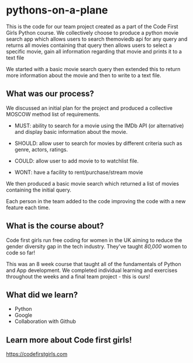 # pythons-on-a-plane

This is the code for our team project created as a part of the Code First Girls Python course.
We  collectively choose to produce a python movie search app which allows users to search themoviedb api for any query and returns all movies containing that query then allows users to select a specific movie, gain all information regarding that movie and prints it to a text file

We started with a basic movie search query then extended this to return more information about the movie and then to write to a text file. 

## What was our process?

We discussed an initial plan for the project and produced a collective MOSCOW method list of requirements. 
- MUST:
ability to search for a movie using the IMDb API (or alternative) and display basic information about the movie.

- SHOULD:
allow user to search for movies by different criteria such as genre, actors, ratings.

- COULD:
allow user to add movie to to watchlist file.

- WONT:
have a facility to rent/purchase/stream movie


We then produced a basic movie search which returned a list of movies containing the initial query. 

Each person in the team added to the code improving the code with a new feature each time. 


## What is the course about?

Code first girls run free coding for women in the UK aiming to reduce the gender diversity gap in the tech industry. They've taught *80,000* women to code so far!

This was an 8 week course that taught all of the fundamentals of Python and App development. We completed individual learning and exercises throughout the weeks and a final team project - this is ours!



## What did we learn?

- Python
- Google
- Collaboration with Github


## Learn more about Code first girls!
 
https://codefirstgirls.com
